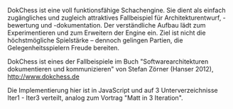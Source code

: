 DokChess ist eine voll funktionsfähige Schachengine.
Sie dient als einfach zugängliches und zugleich attraktives Fallbeispiel für Architekturentwurf, -bewertung und -dokumentation. Der verständliche Aufbau lädt zum Experimentieren und zum Erweitern der Engine ein. Ziel ist nicht die höchstmögliche Spielstärke – dennoch gelingen Partien, die Gelegenheitsspielern Freude bereiten.

DokChess ist eines der Fallbeispiele im Buch "Softwarearchitekturen dokumentieren und kommunizieren" von Stefan Zörner (Hanser 2012), http://www.dokchess.de

Die Implementierung hier ist in JavaScript und auf 3 Unterverzeichnisse Iter1 - Iter3 verteilt, analog zum Vortrag "Matt in 3 Iteration".